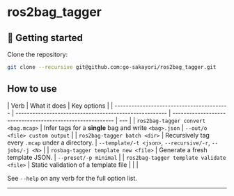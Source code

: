 # ros2bag_tagger

## :rocket: Getting started

Clone the repository:

```sh
git clone --recursive git@github.com:go-sakayori/ros2bag_tagger.git
```

## How to use

| Verb                                      | What it does                                           | Key options                                               |
| ----------------------------------------- | ------------------------------------------------------ | --------------------------------------------------------- | --- |
| `ros2bag-tagger convert <bag.mcap>`       | Infer tags for a **single** bag and write `<bag>.json` | `--out/o <file> custom output`                            |
| `ros2bag-tagger batch <dir>`              | Recursively tag every `.mcap` under a directory.       | `--template/-t <json>`, `--recursive/-r`, `--jobs/-j <N>` |
| `rosbag-tagger template new <file>`       | Generate a fresh template JSON.                        | `--preset/-p minimal`                                     |
| `ros2bag-tagger template validate <file>` | Static validation of a template file                   |                                                           |     |

See `--help` on any verb for the full option list.

---
